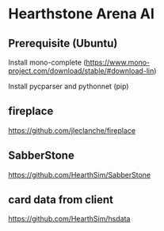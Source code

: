 # Hearthstone Arena AI
## Prerequisite (Ubuntu)
Install mono-complete (https://www.mono-project.com/download/stable/#download-lin)

Install pycparser and pythonnet (pip)

## fireplace
https://github.com/jleclanche/fireplace

## SabberStone
https://github.com/HearthSim/SabberStone

## card data from client
https://github.com/HearthSim/hsdata
